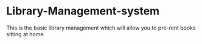 # Library-Management-system
This is the basic library management which will allow you to pre-rent books sitting at home.
